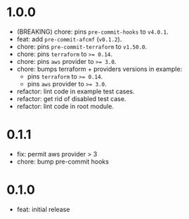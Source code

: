 
1.0.0
=====

* (BREAKING) chore: pins `pre-commit-hooks` to `v4.0.1`.
* feat: add `pre-commit-afcmf` (`v0.1.2`).
* chore: pins `pre-commit-terraform` to `v1.50.0`.
* chore: pins `terraform` to `>= 0.14`.
* chore: pins `aws` provider to `>= 3.0`.
* chore: bumps terraform + providers versions in example:
  * pins `terraform` to `>= 0.14`.
  * pins `aws` provider to `>= 3.0`.
* refactor: lint code in example test cases.
* refactor: get rid of disabled test case.
* refactor: lint code in root module.

0.1.1
=====

* fix: permit aws provider > 3
* chore: bump pre-commit hooks

0.1.0
=====

* feat: initial release
